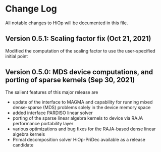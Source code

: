 # Change Log
All notable changes to HiOp will be documented in this file.

## Version 0.5.1: Scaling factor fix (Oct 21, 2021)

Modified the computation of the scaling factor to use the user-specified initial point

## Version 0.5.0: MDS device computations, and porting of sparse kernels (Sep 30, 2021)

The salient features of this major release are

 - update of the interface to MAGMA and capability for running mixed dense-sparse (MDS) problems solely in the device memory space
 - added interface PARDISO linear solver
 - porting of the sparse linear algebra kernels to device via RAJA performance portability layer
 - various optimizations and bug fixes for the RAJA-based dense linear algebra kernels
 - Primal decomposition solver HiOp-PriDec available as a release candidate
